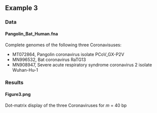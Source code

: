 
## Example 3

### Data
#### Pangolin_Bat_Human.fna
Complete genomes of the following three Coronavisuses:
* MT072864, Pangolin coronavirus isolate PCoV_GX-P2V
* MN996532, Bat coronavirus RaTG13
* MN908947, Severe acute respiratory syndrome coronavirus 2 isolate Wuhan-Hu-1

### Results
#### Figure3.png
Dot-matrix display of the three Coronaviruses for _m_ = 40 bp

